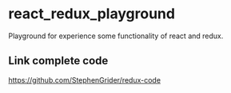 # react_redux_playground

Playground for experience some functionality of react and redux.

## Link complete code

https://github.com/StephenGrider/redux-code
